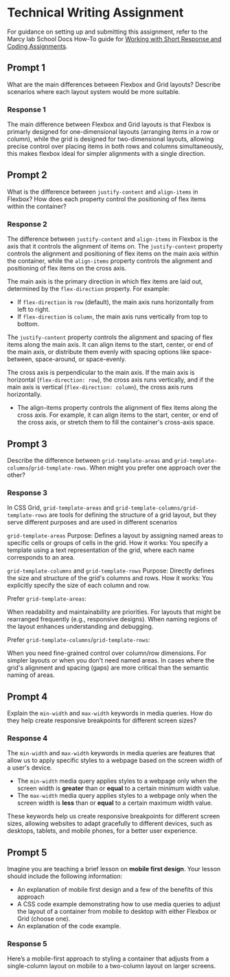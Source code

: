 # Technical Writing Assignment

For guidance on setting up and submitting this assignment, refer to the Marcy lab School Docs How-To guide for [Working with Short Response and Coding Assignments](https://marcylabschool.gitbook.io/marcy-lab-school-docs/fullstack-curriculum/how-tos/working-with-assignments#how-to-work-on-assignments).

## Prompt 1

What are the main differences between Flexbox and Grid layouts? Describe scenarios where each layout system would be more suitable.

### Response 1

The main difference between Flexbox and Grid layouts is that Flexbox is primarly designed for one-dimensional layouts (arranging items in a row or column), while the grid is designed for two-dimensional layouts, allowing precise control over placing items in both rows and columns simultaneously, this makes flexbox ideal for simpler alignments with a single direction.

## Prompt 2

What is the difference between `justify-content` and `align-items` in Flexbox? How does each property control the positioning of flex items within the container?

### Response 2

The difference between `justify-content` and `align-items` in Flexbox is the axis that it controls the alignment of items on. The `justify-content` property controls the alignment and positioning of flex items on the main axis within the container, while the `align-items` property controls the alignment and positioning of flex items on the cross axis.

The main axis is the primary direction in which flex items are laid out, determined by the `flex-direction` property. For example:

- If `flex-direction` is `row` (default), the main axis runs horizontally from left to right.
- If `flex-direction` is `column`, the main axis runs vertically from top to bottom.

The `justify-content` property controls the alignment and spacing of flex items along the main axis. It can align items to the start, center, or end of the main axis, or distribute them evenly with spacing options like space-between, space-around, or space-evenly.

The cross axis is perpendicular to the main axis. If the main axis is horizontal (`flex-direction: row`), the cross axis runs vertically, and if the main axis is vertical (`flex-direction: column`), the cross axis runs horizontally.

- The align-items property controls the alignment of flex items along the cross axis. For example, it can align items to the start, center, or end of the cross axis, or stretch them to fill the container's cross-axis space.

## Prompt 3

Describe the difference between `grid-template-areas` and `grid-template-columns`/`grid-template-rows`. When might you prefer one approach over the other?

### Response 3

In CSS Grid, `grid-template-areas` and `grid-template-columns/grid-template-rows` are tools for defining the structure of a grid layout, but they serve different purposes and are used in different scenarios

`grid-template-areas`
Purpose: Defines a layout by assigning named areas to specific cells or groups of cells in the grid.
How it works: You specify a template using a text representation of the grid, where each name corresponds to an area.

`grid-template-columns` and `grid-template-rows`
Purpose: Directly defines the size and structure of the grid's columns and rows.
How it works: You explicitly specify the size of each column and row.

Prefer `grid-template-areas`:

When readability and maintainability are priorities.
For layouts that might be rearranged frequently (e.g., responsive designs).
When naming regions of the layout enhances understanding and debugging.

Prefer `grid-template-columns`/`grid-template-rows`:

When you need fine-grained control over column/row dimensions.
For simpler layouts or when you don't need named areas.
In cases where the grid's alignment and spacing (gaps) are more critical than the semantic naming of areas.

## Prompt 4

Explain the `min-width` and `max-width` keywords in media queries. How do they help create responsive breakpoints for different screen sizes?

### Response 4

The `min-width` and `max-width` keywords in media queries are features that allow us to apply specific styles to a webpage based on the screen width of a user's device.

- The `min-width` media query applies styles to a webpage only when the screen width is **greater** than or **equal** to a certain minimum width value.
- The `max-width` media query applies styles to a webpage only when the screen width is **less** than or **equal** to a certain maximum width value.

These keywords help us create responsive breakpoints for different screen sizes, allowing websites to adapt gracefully to different devices, such as desktops, tablets, and mobile phones, for a better user experience.

## Prompt 5

Imagine you are teaching a brief lesson on **mobile first design**. Your lesson should include the following information:

- An explanation of mobile first design and a few of the benefits of this approach
- A CSS code example demonstrating how to use media queries to adjust the layout of a container from mobile to desktop with either Flexbox or Grid (choose one).
- An explanation of the code example.

### Response 5

Here’s a mobile-first approach to styling a container that adjusts from a single-column layout on mobile to a two-column layout on larger screens.
